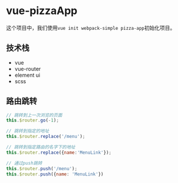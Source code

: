 # vue-pizzaApp

这个项目中，我们使用`vue init webpack-simple pizza-app`初始化项目。

## 技术栈

* vue
* vue-router
* element ui
* scss

## 路由跳转

```js
// 跳转到上一次浏览的页面
this.$router.go(-1);

// 跳转到指定的地址
this.$router.replace('/menu');

// 跳转到指定路由的名字下的地址
this.$router.replace({name:'MenuLink'});

// 通过push跳转
this.$router.push('/menu');
this.$router.push({name: 'MenuLink'})
```



